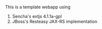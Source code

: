 This is a template webapp using 
1. Sencha's extjs 4.1.1a-gpl
2. JBoss's Resteasy JAX-RS implementation


